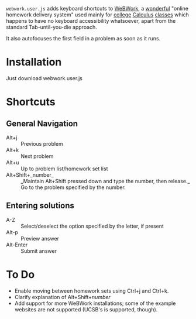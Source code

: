 `webwork.user.js` adds keyboard shortcuts to [WeBWork], a [wonderful][1] "online homework delivery system" used mainly for [college][2] [Calculus][3] [classes][4] which happens to have no keyboard accessibility whatsoever, apart from the standard Tab-until-you-die approach.

  [WeBWork]: http://en.wikipedia.org/wiki/WeBWorK
  [1]: https://math.webwork.rochester.edu/webwork2/spring11mth162
  [2]: http://homework.ps.uci.edu/webwork/
  [3]: http://homework.math.ucsb.edu/webwork2
  [4]: https://webwork.csun.edu/

It also autofocuses the first field in a problem as soon as it runs.

# Installation

Just download webwork.user.js

# Shortcuts

## General Navigation

<dl>
  <dt>Alt+j</dt>
  <dd>Previous problem</dd>
  <dt>Alt+k</dt>
  <dd>Next problem</dd>
  <dt>Alt+u</dt>
  <dd>Up to problem list/homework set list</dd>
  <dt>Alt+Shift+_number_</dt>
  <dd>_Maintain Alt+Shift pressed down and type the number, then release._ Go to the problem specified by the number.</dd>
</dl>

## Entering solutions

<dl>
  <dt>A-Z</dt>
  <dd>Select/deselect the option specified by the letter, if present</dd>
  <dt>Alt-p</dt>
  <dd>Preview answer</dd>
  <dt>Alt-Enter</dt>
  <dd>Submit answer</dd>
</dl>

# To Do

 - Enable moving between homework sets using Ctrl+j and Ctrl+k.
 - Clarify explanation of Alt+Shift+_number_
 - Add support for more WeBWork installations; some of the example websites are not supported (UCSB's is supported, though).

